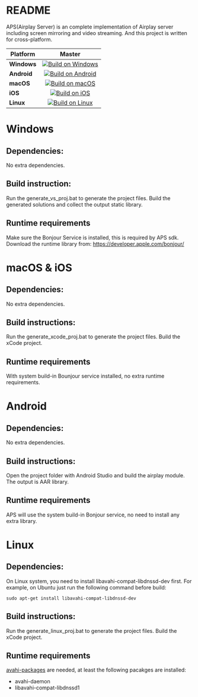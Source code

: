 README
===========================
APS(Airplay Server) is an complete implementation of Airplay server including screen mirroring and video streaming. And this project is written for cross-platform.

| Platform | Master |
| --- |  :---: |
| **Windows** | [![Build on Windows](https://github.com/air-display/apsdk/actions/workflows/build-windows.yml/badge.svg)](https://github.com/air-display/apsdk/actions/workflows/build-windows.yml) |
| **Android** | [![Build on Android](https://github.com/air-display/apsdk/actions/workflows/build-android.yml/badge.svg)](https://github.com/air-display/apsdk/actions/workflows/build-android.yml) |
| **macOS**   | [![Build on macOS](https://github.com/air-display/apsdk/actions/workflows/build-macos.yml/badge.svg)](https://github.com/air-display/apsdk/actions/workflows/build-macos.yml) |
| **iOS**     | [![Build on iOS](https://github.com/air-display/apsdk/actions/workflows/build-ios.yml/badge.svg)](https://github.com/air-display/apsdk/actions/workflows/build-ios.yml) |
| **Linux**   | [![Build on Linux](https://github.com/air-display/apsdk/actions/workflows/build-linux.yml/badge.svg)](https://github.com/air-display/apsdk/actions/workflows/build-linux.yml) |

# Windows
## Dependencies: 
No extra dependencies.

## Build instruction:
Run the generate_vs_proj.bat to generate the project files. Build the generated solutions and collect the output static library. 

## Runtime requirements
Make sure the Bonjour Service is installed, this is required by APS sdk. Download the runtime library from: https://developer.apple.com/bonjour/

# macOS & iOS
## Dependencies:
No extra dependencies.

## Build instructions:
Run the generate_xcode_proj.bat to generate the project files. Build the xCode project.

## Runtime requirements
With system build-in Bounjour service installed, no extra runtime requirements.


# Android
## Dependencies:
No extra dependencies.

## Build instructions:
Open the project folder with Android Studio and build the airplay module. The output is AAR library.

## Runtime requirements
APS will use the system build-in Bonjour service, no need to install any extra library.

# Linux
## Dependencies:
On Linux system, you need to install libavahi-compat-libdnssd-dev first. For example, on Ubuntu just run the following command before build:
```
sudo apt-get install libavahi-compat-libdnssd-dev
```

## Build instructions:
Run the generate_linux_proj.bat to generate the project files. Build the xCode project.

## Runtime requirements
[avahi-packages](https://launchpad.net/ubuntu/+source/avahi) are needed, at least the following pacakges are installed:
- avahi-daemon
- libavahi-compat-libdnssd1
